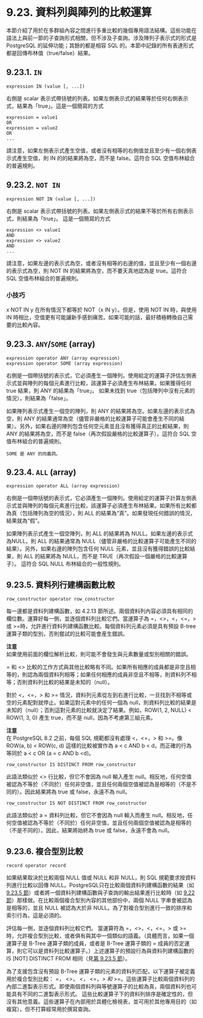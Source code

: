 # 9.23. 資料列與陣列的比較運算

本節介紹了用於在多群組內容之間進行多重比較的幾個專用語法結構。這些功能在語法上與前一節的子查詢形式相關，但不涉及子查詢。涉及陣列子表示式的形式是 PostgreSQL 的延伸功能；其餘的都是相容 SQL 的。本節中記錄的所有表達形式都是回傳布林值（true/false）結果。

## 9.23.1. `IN`

```text
expression IN (value [, ...])
```

右側是 scalar 表示式帶括號的列表。如果左側表示式的結果等於任何右側表示式，結果為「true」。這是一個簡寫的方式

```text
expression = value1
OR
expression = value2
OR
...
```

請注意，如果左側表示式產生空值，或者沒有相等的右側值並且至少有一個右側表示式產生空值，則 IN 的的結果將為空，而不是 false。這符合 SQL 空值布林組合的普遍規則。

## 9.23.2. `NOT IN`

```text
expression NOT IN (value [, ...])
```

右側是 scalar 表示式帶括號的列表。如果左側表示式的結果不等於所有右側表示式，則結果為「true」。 這是一個簡寫的方式

```text
expression <> value1
AND
expression <> value2
AND
...
```

請注意，如果左邊的表示式為空，或者沒有相等的右邊的值，並且至少有一個右邊的表示式為空，則 NOT IN 的結果將為空，而不要天真地認為是 true。這符合 SQL 空值布林組合的普遍規則。

### 小技巧

x NOT IN y 在所有情況下都等於 NOT（x IN y）。但是，使用 NOT IN 時，與使用 IN 時相比，空值更有可能讓新手感到痛苦。如果可能的話，最好積極轉換自己需要的比較內容。

## 9.23.3. `ANY`/`SOME` \(array\)

```text
expression operator ANY (array expression)
expression operator SOME (array expression)
```

右側是一個帶括號的表示式，它必須產生一個陣列。使用給定的運算子評估左側表示式並與陣列的每個元素進行比較，該運算子必須產生布林結果。如果獲得任何 true 結果，則 ANY 的結果為「true」。 如果未找到 true（包括陣列中沒有元素的情況），則結果為「false」。

如果陣列表示式產生一個空的陣列，則 ANY 的結果將為空。如果左邊的表示式為空，則 ANY 的結果通常為空（儘管非嚴格的比較運算子可能會產生不同的結果）。另外，如果右邊的陣列包含任何空元素並且沒有獲得真正的比較結果，則 ANY 的結果將為空，而不是 false（再次假設嚴格的比較運算子）。這符合 SQL 空值布林組合的普遍規則。

`SOME 是 ANY 的同義詞。`

## 9.23.4. `ALL` \(array\)

```text
expression operator ALL (array expression)
```

右側是一個帶括號的表示式，它必須產生一個陣列。使用給定的運算子計算左側表示式並與陣列的每個元素進行比較，該運算子必須產生布林結果。如果所有比較都為真（包括陣列為空的情況），則 ALL 的結果為“真”。如果發現任何錯誤的情況，結果就為“假”。

如果陣列表示式產生一個空陣列，則 ALL 的結果將為 NULL。如果左邊的表示式為NULL，則 ALL 的結果通常為 NULL（儘管非嚴格的比較運算子可能產生不同的結果）。另外，如果右邊的陣列包含任何 NULL 元素，並且沒有獲得錯誤的比較結果，則 ALL 的結果將為 NULL，而不是 TRUE（再次假設一個嚴格的比較運算子）。 這符合 SQL NULL 布林組合的一般性規則。

## 9.23.5. 資料列行建構函數比較

```text
row_constructor operator row_constructor
```

每一邊都是資料列建構函數，如 4.2.13 節所述。兩個資料列內容必須具有相同的欄位數。運算好每一側，並逐個資料列比較它們。當運算子為 =，&lt;&gt;，&lt;，&lt;=，&gt;或 &gt;=時，允許進行資料列建構函數比較。每個資料列元素必須是具有預設 B-tree運算子類的型別，否則嘗試的比較可能會産生錯誤。

**注意**  
如果使用前面的欄位解析比較，則可能不會發生與元素數量或型別相關的錯誤。

= 和 &lt;&gt; 比較的工作方式與其他比較略有不同。如果所有相應的成員都是非空且相等的，則認為兩個資料列相等；如果任何相應的成員非空且不相等，則資料列不相等；否則資料列比較的結果是未知的（null）。

對於 &lt;，&lt;=，&gt; 和 &gt;= 情況，資料列元素從左到右進行比較，一旦找到不相等或空的元素配對就停止。如果這對元素中的任何一個為 null，則資料列比較的結果是未知的（null）；否則這對元素的比較就決定了結果。例如，ROW\(1, 2, NULL\) &lt; ROW\(1, 3, 0\) 產生 true，而不是 null，因為不考慮第三組元素。

**注意**  
在 PostgreSQL 8.2 之前，每個 SQL 規範都沒有處理 &lt;，&lt;=，&gt; 和 &gt;=。像ROW\(a, b\) &lt; ROW\(c, d\) 這樣的比較被實作為 a &lt; c AND b &lt; d，而正確的行為等同於 a &lt; c OR \(a = c AND b &lt;d\)。

```text
row_constructor IS DISTINCT FROM row_constructor
```

此語法類似於 &lt;&gt; 行比較，但它不會因為 null 輸入產生 null。相反地，任何空值被認為不等於（不同於）任何非空值，並且任何兩個空值被認為是相等的（不是不同的）。因此結果將為 true 或 false，永遠不為 null。

```text
row_constructor IS NOT DISTINCT FROM row_constructor
```

此語法類似於 a = 資料列比較，但它不會因為 null 輸入而產生 null。相反地，任何空值被認為不等於（不同於）任何非空值，並且任何兩個空值被認為是相等的（不是不同的）。因此，結果將始終為 true 或 false，永遠不會為 null。

## 9.23.6. 複合型別比較

```text
record operator record
```

如果結果取決於比較兩個 NULL 值或 NULL 和非 NULL，則 SQL 規範要求按資料列進行比較以回傳 NULL。PostgreSQL只在比較兩個資料列建構函數的結果（如 [9.23.5 節](row-and-array-comparisons.md#9-23-5-row-constructor-comparison)）或者將一個資料列建構函數與子查詢的輸出結果進行比較時（如 [9.22 節](9.22.-zi-cha-xun.md)）那樣做。在比較兩個複合型別內容的其他部份中，兩個 NULL 字串會被認為是相等的，並且 NULL 被認為大於非 NULL。為了對複合型別進行一致的排序和索引行為，這是必須的。

評估每一側，並逐個資料列比較它們。 當運算符為 =，&lt;&gt;，&lt;，&lt;=，&gt; 或 &gt;= 時，允許複合型別比較，或者俱有與其中一個類似的語義。（具體而言，如果一個運算子是 B-Tree 運算子類的成員，或者是 B-Tree 運算子類的 = 成員的否定運算，則它可以是資料列比較運算子。）上述運算子的預設行為與資料列建構函數的 IS \[NOT\] DISTINCT FROM 相同（見[第 9.23.5 節](row-and-array-comparisons.md#9-23-5-row-constructor-comparison)）。

為了支援包含沒有預設 B-Tree 運算子類的元素的資料列匹配，以下運算子被定義用於複合型別比較： _=，_ &lt;&gt;， _&lt;，_ &lt;=，_&gt; 和_ &gt;=。這些運算子比較兩個資料列的內部二進製表示形式。即使兩個資料列與等號運算子的比較為真，兩個資料列也可能具有不同的二進製表示形式。 這些比較運算子下的資料列排序是確定性的，但沒有其他意義。這些運算子在內部用於具體化檢視表，並可用於其他專用目的（如複寫），但不打算經常用於撰寫查詢。

